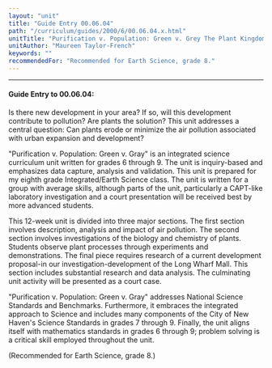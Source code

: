 ```yaml
---
layout: "unit"
title: "Guide Entry 00.06.04"
path: "/curriculum/guides/2000/6/00.06.04.x.html"
unitTitle: "Purification v. Population: Green v. Grey The Plant Kingdom's Impact on Air Quality"
unitAuthor: "Maureen Taylor-French"
keywords: ""
recommendedFor: "Recommended for Earth Science, grade 8."
---
```

<body>
<hr/>
<h4>
Guide Entry to 00.06.04:
</h4>
Is there new development in your area?  If so, will this development contribute to pollution?  Are plants the solution?  This unit addresses a central question:  Can plants erode or minimize the air pollution associated with urban expansion and development?
<p>
"Purification v. Population: Green v. Gray" is an integrated science curriculum unit written for grades 6 through 9.  The unit is inquiry-based and emphasizes data capture, analysis and validation. This unit is prepared for my eighth grade Integrated/Earth Science class.  The unit is written for a group with average skills, although parts of the unit, particularly a CAPT-like laboratory investigation and a court presentation will be received best by more advanced students.
</p>
<p>
This 12-week unit is divided into three major sections. The first section involves description, analysis and impact of air pollution. The second section involves investigations of the biology and chemistry of plants.  Students observe plant processes through experiments and demonstrations. The final piece requires research of a current development proposal-in our investigation-development of the Long Wharf Mall. This section includes substantial research and data analysis. The culminating unit activity will be presented as a court case.
</p>
<p>
"Purification v. Population: Green v. Gray" addresses National Science Standards and Benchmarks.  Furthermore, it embraces the integrated approach to Science and includes many components of the City of New Haven's Science Standards in grades 7 through 9. Finally, the unit aligns itself with mathematics standards in grades 6 through 9; problem solving is a critical skill employed throughout the unit.
</p>
<p>
(Recommended for Earth Science, grade 8.)
</p>
</body>